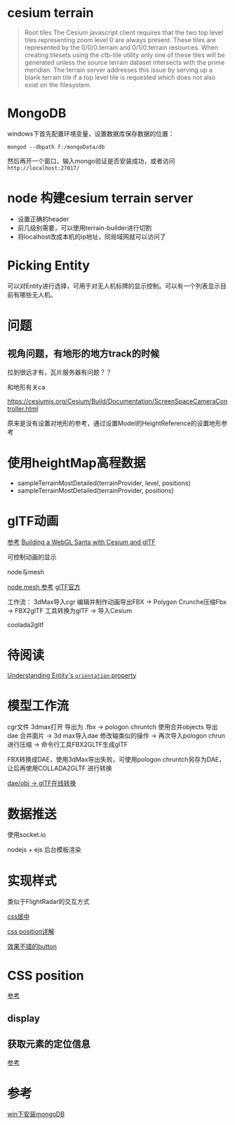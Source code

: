 # cesium terrain

>Root tilesThe Cesium javascript client requires that the two top level tiles representing zoom level 0 are always present. These tiles are represented by the 0/0/0.terrain and 0/1/0.terrain resources. When creating tilesets using the ctb-tile utility only one of these tiles will be generated unless the source terrain dataset intersects with the prime meridian. The terrain server addresses this issue by serving up a blank terrain tile if a top level tile is requested which does not also exist on the filesystem.

# MongoDB
windows下首先配置环境变量，设置数据库保存数据的位置：

```
mongod --dbpath f:/mongoData/db
```
然后再开一个窗口，输入mongo验证是否安装成功，或者访问```http://localhost:27017/```

# node 构建cesium terrain server

* 设置正确的header
* 前几级别需要，可以使用terrain-builder进行切割
* 将localhost改成本机的ip地址，同局域网就可以访问了



# Picking Entity

可以对Entity进行选择，可用于对无人机标牌的显示控制。可以有一个列表显示目前有哪些无人机。


# 问题
## 视角问题，有地形的地方track的时候
拉到很远才有，瓦片服务器有问题？？

和地形有关ca

https://cesiumjs.org/Cesium/Build/Documentation/ScreenSpaceCameraController.html

原来是没有设置对地形的参考，通过设置Model的HeightReference的设置地形参考

# 使用heightMap高程数据

* sampleTerrainMostDetailed(terrainProvider, level, positions)
* sampleTerrainMostDetailed(terrainProvider, positions)


# glTF动画
[参考](https://www.donmccurdy.com/2017/11/06/creating-animated-gltf-characters-with-mixamo-and-blender/)
[Building a WebGL Santa with Cesium and glTF](https://cesium.com/blog/2013/12/23/building-a-webgl-santa-with-cesium-and-gltf/)

可控制动画的显示

node与mesh

[node mesh 参考](https://github.com/KhronosGroup/glTF/issues/821)
[glTF官方](https://github.com/KhronosGroup/glTF/tree/master/specification/2.0)

工作流：
3dMax导入cgr 编辑并制作动画导出FBX -> Polygon Crunche压缩Fbx -> FBX2glTF 工具转换为glTF -> 导入Cesium

coolada2gltf 

# 待阅读

[Understanding Entity's `orientation` property](https://groups.google.com/forum/#!topic/cesium-dev/sF1c-_kyl8)


# 模型工作流
cgr文件 3dmax打开 导出为 .fbx ->  pologon chruntch 使用合并objects 导出 dae 合并面片 -> 3d max导入dae 修改轴类似的操作 -> 再次导入pologon chrun 进行压缩 -> 命令行工具FBX2GLTF生成glTF

FBX转换成DAE，使用3dMax导出失败，可使用pologon chruntch另存为DAE，让后再使用COLLADA2GLTF 进行转换


[dae/obj -> glTF在线转换](http://52.4.31.236/convertmodel.html)



# 数据推送
使用socket.io

nodejs + ejs 后台模板渲染



# 实现样式

类似于FlightRadar的交互方式

[css居中](https://github.com/simaQ/cssfun/issues/3)

[css position详解](http://www.cnblogs.com/Zigzag/archive/2009/02/19/position.html)

[效果不错的button](https://github.com/codrops/CreativeButtons)



# CSS position
[参考](https://blog.csdn.net/qq_33248299/article/details/72617027)

## display

## 获取元素的定位信息
[参考](https://blog.csdn.net/h15882065951/article/details/70142723)

# 参考
[win下安装mongoDB](https://blog.csdn.net/qq_32300363/article/details/54933054)